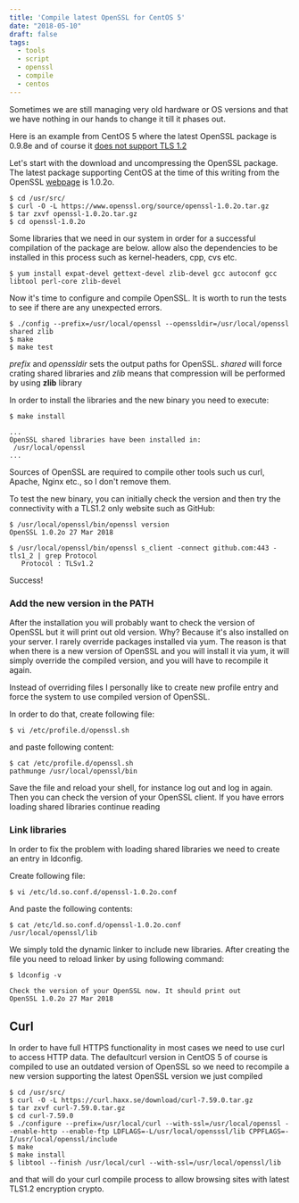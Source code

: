 ```yaml
---
title: 'Compile latest OpenSSL for CentOS 5'
date: "2018-05-10"
draft: false
tags: 
  - tools
  - script
  - openssl
  - compile
  - centos
---
```

  
Sometimes we are still managing very old hardware or OS versions and that we have nothing in our hands to change it till it phases out.  
  
Here is an example from CentOS 5 where the latest OpenSSL package is 0.9.8e and of course it [does not support TLS 1.2](https://access.redhat.com/articles/1462353)  
  
Let's start with the download and uncompressing the OpenSSL package. The latest package supporting CentOS at the time of this writing from the OpenSSL [webpage](https://www.openssl.org/source/) is 1.0.2o.  

```console
$ cd /usr/src/  
$ curl -O -L https://www.openssl.org/source/openssl-1.0.2o.tar.gz  
$ tar zxvf openssl-1.0.2o.tar.gz  
$ cd openssl-1.0.2o  
```

Some libraries that we need in our system in order for a successful compilation of the package are below. allow also the dependencies to be installed in this process such as kernel-headers, cpp, cvs etc.  

```console
$ yum install expat-devel gettext-devel zlib-devel gcc autoconf gcc libtool perl-core zlib-devel  
```
  
Now it's time to configure and compile OpenSSL. It is worth to run the tests to see if there are any unexpected errors.  

```console
$ ./config --prefix=/usr/local/openssl --openssldir=/usr/local/openssl shared zlib  
$ make  
$ make test
```
  
_prefix_ and _openssldir_ sets the output paths for OpenSSL. _shared_ will force crating shared libraries and _zlib_ means that compression will be performed by using **zlib** library  
  
In order to install the libraries and the new binary you need to execute:  

```console
$ make install  

...  
OpenSSL shared libraries have been installed in:  
 /usr/local/openssl  
...
```

Sources of OpenSSL are required to compile other tools such us curl, Apache, Nginx etc., so I don't remove them.  
  
To test the new binary, you can initially check the version and then try the connectivity with a TLS1.2 only website such as GitHub:  

```console
$ /usr/local/openssl/bin/openssl version  
OpenSSL 1.0.2o 27 Mar 2018

$ /usr/local/openssl/bin/openssl s_client -connect github.com:443 -tls1_2 | grep Protocol  
   Protocol : TLSv1.2  
```

Success!  

### Add the new version in the PATH

After the installation you will probably want to check the version of OpenSSL but it will print out old version. Why? Because it's also installed on your server. I rarely override packages installed via yum. The reason is that when there is a new version of OpenSSL and you will install it via yum, it will simply override the compiled version, and you will have to recompile it again.  
  
Instead of overriding files I personally like to create new profile entry and force the system to use compiled version of OpenSSL.  
  
In order to do that, create following file:  

```console
$ vi /etc/profile.d/openssl.sh  
```

and paste following content:  

```console
$ cat /etc/profile.d/openssl.sh  
pathmunge /usr/local/openssl/bin
```

Save the file and reload your shell, for instance log out and log in again. Then you can check the version of your OpenSSL client. If you have errors loading shared libraries continue reading  

### Link libraries

In order to fix the problem with loading shared libraries we need to create an entry in ldconfig.  
  
Create following file:  

```console
$ vi /etc/ld.so.conf.d/openssl-1.0.2o.conf  
```

And paste the following contents:  

```console
$ cat /etc/ld.so.conf.d/openssl-1.0.2o.conf  
/usr/local/openssl/lib  
```

We simply told the dynamic linker to include new libraries. After creating the file you need to reload linker by using following command:  

```console
$ ldconfig -v  

Check the version of your OpenSSL now. It should print out  
OpenSSL 1.0.2o 27 Mar 2018  
```  

## Curl

In order to have full HTTPS functionality in most cases we need to use curl to access HTTP data. The defaultcurl version in CentOS 5 of course is compiled to use an outdated version of OpenSSL so we need to recompile a new version supporting the latest OpenSSL version we just compiled  

```console
$ cd /usr/src/  
$ curl -O -L https://curl.haxx.se/download/curl-7.59.0.tar.gz  
$ tar zxvf curl-7.59.0.tar.gz  
$ cd curl-7.59.0  
$ ./configure --prefix=/usr/local/curl --with-ssl=/usr/local/openssl --enable-http --enable-ftp LDFLAGS=-L/usr/local/opensssl/lib CPPFLAGS=-I/usr/local/openssl/include  
$ make  
$ make install  
$ libtool --finish /usr/local/curl --with-ssl=/usr/local/openssl/lib  
```

and that will do your curl compile process to allow browsing sites with latest TLS1.2 encryption crypto.
